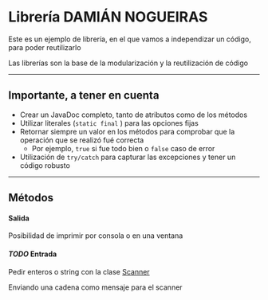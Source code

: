 # Librería DAMIÁN NOGUEIRAS
Este es un ejemplo de librería, en el que vamos a independizar un código, para poder reutilizarlo

Las librerías son la base de la modularización y la reutilización de código



---

## Importante, a tener en cuenta

- Crear un JavaDoc completo, tanto de atributos como de los métodos
- Utilizar literales (```static final``` ) para las opciones fijas
- Retornar siempre un valor en los métodos para comprobar que la operación que se realizó fué correcta
  - Por ejemplo, ```true``` si fue todo bien o ```false``` caso de error
- Utilización de ```try/catch``` para capturar las excepciones y tener un código robusto

---

## Métodos 
#### Salida
Posibilidad de imprimir por consola o en una ventana

#### *TODO* Entrada

Pedir enteros o string con la clase [Scanner](https://docs.oracle.com/javase/8/docs/api/java/util/Scanner.html)

Enviando una cadena como mensaje para el scanner
